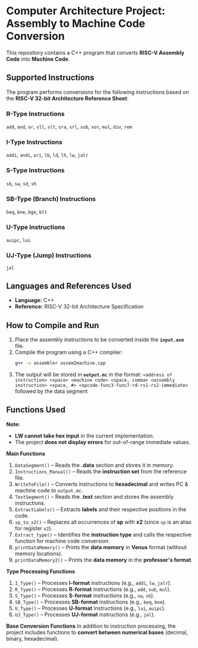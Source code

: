 
# Computer Architecture Project: Assembly to Machine Code Conversion

This repository contains a C++ program that converts **RISC-V Assembly Code** into **Machine Code**.

## Supported Instructions

The program performs conversions for the following instructions based on the **RISC-V 32-bit Architecture Reference Sheet**:

### **R-Type Instructions**  
`add`, `and`, `or`, `sll`, `slt`, `sra`, `srl`, `sub`, `xor`, `mul`, `div`, `rem`

### **I-Type Instructions**  
`addi`, `andi`, `ori`, `lb`, `ld`, `lh`, `lw`, `jalr`

### **S-Type Instructions**  
`sb`, `sw`, `sd`, `sh`

### **SB-Type (Branch) Instructions**  
`beq`, `bne`, `bge`, `blt`

### **U-Type Instructions**  
`auipc`, `lui`

### **UJ-Type (Jump) Instructions**  
`jal`

## Languages and References Used

- **Language:** C++
- **Reference:** RISC-V 32-bit Architecture Specification

## How to Compile and Run

1. Place the assembly instructions to be converted inside the **`input.asm`** file.
2. Compile the program using a C++ compiler:
   ```sh
   g++ -o assembler assem2machine.cpp
3. The output will be stored in **`output.mc`** in the format: `<address of instruction> <space> <machine code> <space, comma> <assembly instruction> <space, #> <opcode-func3-func7-rd-rs1-rs2-immediate>` followed by the data segment

## Functions Used

**Note:**  
- **LW cannot take hex input** in the current implementation.  
- The project **does not display errors** for out-of-range immediate values.  

**Main Functions**
1. `DataSegment()` – Reads the **.data** section and stores it in memory.  
2. `Instructions_Manual()` – Reads the **instruction set** from the reference file.  
3. `WriteToFile()` – Converts instructions to **hexadecimal** and writes PC & machine code to `output.mc`.  
4. `TextSegment()` – Reads the **.text** section and stores the assembly instructions.  
5. `ExtractLabels()` – Extracts **labels** and their respective positions in the code.  
6. `sp_to_x2()` – Replaces all occurrences of **sp** with **x2** (since `sp` is an alias for register `x2`).  
7. `Extract_type()` – Identifies the **instruction type** and calls the respective function for machine code conversion.  
8. `printDataMemory()` – Prints the **data memory** in **Venus** format (without memory locations).  
9. `printDataMemory2()` – Prints the **data memory** in the **professor's format**.  

**Type Processing Functions**
1. `I_Type()` – Processes **I-format** instructions (e.g., `addi`, `lw`, `jalr`).  
2. `R_Type()` – Processes **R-format** instructions (e.g., `add`, `sub`, `mul`).  
3. `S_Type()` – Processes **S-format** instructions (e.g., `sw`, `sb`).  
4. `SB_Type()` – Processes **SB-format** instructions (e.g., `beq`, `bne`).  
5. `U_Type()` – Processes **U-format** instructions (e.g., `lui`, `auipc`).  
6. `UJ_Type()` – Processes **UJ-format** instructions (e.g., `jal`).  

**Base Conversion Functions**
In addition to instruction processing, the project includes functions to **convert between numerical bases** (decimal, binary, hexadecimal).  


